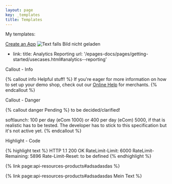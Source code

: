 ```yaml
---
layout: page
key: _templates
title: Templates
---
```


My templates:

[Create an App](/epages-docs/pages/apps/create-an-app.html)
![Text falls Bild nicht geladen](/epages-docs/assets/images/epages-logo.png)

- link:
        title: Analytics Reporting
        url: '/epages-docs/pages/getting-started/usecases.html#analytics--reporting'

Callout - Info

{% callout info Helpful stuff! %}
  If you're eager for more information on how to set up your demo shop, check out our [Online Help](https://www.online-help-center.com/) for merchants.
{% endcallout %}

Callout - Danger

{% callout danger Pending %}
  to be decided/clarified!

  softlaunch: 100 per day  (eCom 1000) or 400 per day (eCom) 5000, if that is realistic has to be tested.
  The developer has to stick to this specification but it's not active yet.
{% endcallout %}

Highlight - Code

{% highlight text %}
HTTP 1.1 200 OK
RateLimit-Limit: 6000
RateLimit-Remaining: 5896
Rate-Limit-Reset: to be defined
{% endhighlight %}

{% link page:api-resources-products#adsadasdas %}

{% link page:api-resources-products#adsadasdas Mein Text %}
